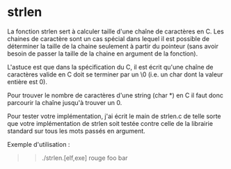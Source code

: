 # strlen
La fonction strlen sert à calculer taille d'une chaîne de caractères en C. 
Les chaines de caractère sont un cas spécial dans lequel il est possible de 
déterminer la taille de la chaine seulement à partir du pointeur (sans avoir 
besoin de passer la taille de la chaine en argument de la fonction).

L'astuce est que dans la spécification du C, il est écrit qu'une chaîne de
caractères valide en C doit se terminer par un \0 (i.e. un char dont la 
valeur entière est 0).

Pour trouver le nombre de caractères d'une string (char \*) en C il faut donc 
parcourir la chaîne jusqu'à trouver un 0.

Pour tester votre implémentation, j'ai écrit le main de strlen.c de telle 
sorte que votre implémentation de strlen soit testée contre celle de la 
librairie standard sur tous les mots passés en argument.

Exemple d'utilisation :
>> ./strlen.[elf,exe] rouge foo bar
